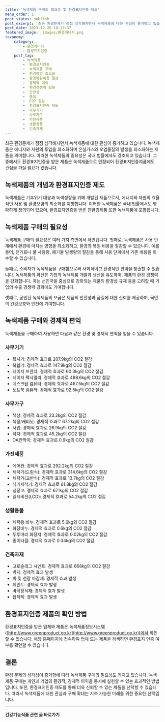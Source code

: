 ```yaml
---
title: '녹색제품 구매의 필요성 및 환경표지인증 제도'
menu_order: 1
post_status: publish
post_excerpt: '최근 환경문제가 점점 심각해지면서 녹색제품에 대한 관심이 증가하고 있습니다. 녹색제품은 에너지와 자원의 투입을 최소화하며 온실가스와 오염물질의 발생을 최소화하는 제품을 의미합니다. 이러한 녹색제품의 중요성은 국내 법률에서도 강조되고 있습니다. 그 중에서도 환경표지인증을 받은 제품은 녹색제품으로 인정되어 환경표지인증제품에도 관심을 가질 필요가 있습니다.'
post_date: 2023-12-20 18:12:37
featured_image: _images/환경에너지.png
taxonomy:
    category:
        - 환경에너지
        - 환경표지인증
    post_tag:
        - 녹색제품
        -  환경표지인증
        -  녹색제품 구매
        -  환경영향 최소화
        -  환경복원비용 절감
        -  경제적 이익
        -  환경경쟁력 강화
        -  안전성
        -  품질
        -  CO2 절감
        -  환경표지인증 제도
        -  사무기기
        -  사무가구
        -  가전제품
        -  생활용품
        -  건축자재
---
```



최근 환경문제가 점점 심각해지면서 녹색제품에 대한 관심이 증가하고 있습니다. 녹색제품은 에너지와 자원의 투입을 최소화하며 온실가스와 오염물질의 발생을 최소화하는 제품을 의미합니다. 이러한 녹색제품의 중요성은 국내 법률에서도 강조되고 있습니다. 그 중에서도 환경표지인증을 받은 제품은 녹색제품으로 인정되어 환경표지인증제품에도 관심을 가질 필요가 있습니다.

## 녹색제품의 개념과 환경표지인증 제도

녹색제품은 기후위기 대응과 녹색성장을 위해 개발된 제품으로서, 에너지와 자원의 효율적인 사용 및 환경오염의 최소화를 지향합니다. 이러한 녹색제품은 국내 법률에서도 명확하게 정의되어 있으며, 환경표지인증을 받은 친환경제품 또한 녹색제품에 포함됩니다.

## 녹색제품 구매의 필요성

녹색제품 구매의 필요성은 여러 가지 측면에서 확인됩니다. 첫째로, 녹색제품은 사용 단계에서 환경에 미치는 영향을 최소화하고, 환경의 복원 비용을 절감할 수 있습니다. 예를 들어, 전기료나 물 사용량, 폐기물 발생량의 절감을 통해 사용 단계에서 기존 비용을 회수할 수 있습니다.

둘째로, 소비자가 녹색제품을 구매함으로써 사회적이고 환경적인 편익을 창출할 수 있습니다. 녹색제품의 확산은 기업의 녹색제품 개발과 생산을 유도하며, 제품의 환경 경쟁력을 강화합니다. 이는 선진국을 중심으로 강화되는 제품의 환경성 규제 등을 고려할 때 기업의 수출 경쟁력 강화에도 기여합니다.

셋째로, 공인된 녹색제품의 보급은 제품의 안전성과 품질에 대한 신뢰를 제공하며, 국민의 건강보호와 안전에 기여합니다.

## 녹색제품 구매와 경제적 편익

녹색제품을 구매하여 사용하면 다음과 같은 환경 및 경제적 편익을 얻을 수 있습니다.

### 사무기기

- 복사기: 경제적 효과로 207.9kg의 CO2 절감
- 복합기: 경제적 효과로 147.9kg의 CO2 절감
- 레이저 프린터: 경제적 효과로 60.3kg의 CO2 절감
- 레이저 팩시밀리: 경제적 효과로 488.6kg의 CO2 절감
- 데스크탑 컴퓨터: 경제적 효과로 467.5kg의 CO2 절감
- 노트북 컴퓨터: 경제적 효과로 92.5kg의 CO2 절감

### 사무가구

- 책상: 경제적 효과로 23.2kg의 CO2 절감
- 책장/캐비닛: 경제적 효과로 67.2kg의 CO2 절감
- 서랍: 경제적 효과로 26.9kg의 CO2 절감
- 탁자: 경제적 효과로 45.2kg의 CO2 절감
- OA칸막이: 경제적 효과로 0.9kg의 CO2 절감

### 가전제품

- 에어컨: 경제적 효과로 292.2kg의 CO2 절감
- 세탁기(드럼식): 경제적 효과로 314.6kg의 CO2 절감
- 세탁기(교반식): 경제적 효과로 13.7kg의 CO2 절감
- 식기세척기: 경제적 효과로 61.8kg의 CO2 절감
- 냉장고: 경제적 효과로 671kg의 CO2 절감
- 텔레비전(LCD): 경제적 효과로 54.2kg의 CO2 절감

### 생활용품

- 세탁용 비누: 경제적 효과로 5.6kg의 CO2 절감
- 화장비누: 경제적 효과로 0.6kg의 CO2 절감
- 두루마리 화장지: 경제적 효과로 0.02kg의 CO2 절감
- 종이타월: 경제적 효과로 0.04kg의 CO2 절감

### 건축자재

- 고로슬래그 시멘트: 경제적 효과로 668kg의 CO2 절감
- 벽지: 경제적 효과 발생
- 벽 및 천장 마감제: 경제적 효과 발생
- 페인트: 경제적 효과 발생
- 바닥장식재: 경제적 효과 발생
- 접착제: 경제적 효과 발생

## 환경표지인증 제품의 확인 방법

환경표지인증을 받은 업체와 제품은 녹색제품정보시스템([http://www.greenproduct.go.kr](http://www.greenproduct.go.kr))에서 확인할 수 있습니다. 해당 홈페이지에 접속하여 업체 또는 제품을 검색하면 환경표지 인증 여부를 확인할 수 있습니다.

## 결론

환경 문제의 심각성이 증가함에 따라 녹색제품 구매의 필요성도 커지고 있습니다. 녹색제품 구매는 개인과 기업의 환경적, 경제적 이익을 동시에 실현할 수 있는 효과적인 방법입니다. 또한, 환경표지인증 제도를 통해 더욱 신뢰할 수 있는 제품을 선택할 수 있습니다. 따라서 녹색제품에 대한 관심과 구매 확대는 지속 가능한 미래를 위한 중요한 선택입니다.
<!-- wp:separator -->
<hr class="wp-block-separator has-alpha-channel-opacity"/>
<!-- /wp:separator -->

<!-- wp:group {"backgroundColor":"base","layout":{"type":"constrained"}} -->
<div class="wp-block-group has-base-background-color has-background"><!-- wp:paragraph {"align":"center","fontSize":"medium"} -->
<p class="has-text-align-center has-large-font-size"><strong>건강기능식품 관련 글 바로가기</strong></p>
<!-- /wp:paragraph -->


<!-- wp:latest-posts
{"categories":[{"id":30847,"count":19,"description":"","link":"https://uknowlaw.com/category/%ea%b1%b4%ea%b0%95%ea%b8%b0%eb%8a%a5%ec%8b%9d%ed%92%88/","name":"건강기능식품","slug":"건강기능식품","taxonomy":"category","parent":0,"meta":[],"_links":{"self":[{"href":"https://uknowlaw.com/wp-json/wp/v2/categories/30847"}],"collection":[{"href":"https://uknowlaw.com/wp-json/wp/v2/categories"}],"about":[{"href":"https://uknowlaw.com/wp-json/wp/v2/taxonomies/category"}],"wp:post_type":[{"href":"https://uknowlaw.com/wp-json/wp/v2/posts?categories=30847"}],"curies":[{"name":"wp","href":"https://api.w.org/{rel}","templated":true}]}}],"postsToShow":100,"excerptLength":28,"postLayout":"grid","columns":2,"featuredImageAlign":"left","featuredImageSizeSlug":"large","fontSize":"small"} /--></div>
<!-- /wp:group -->